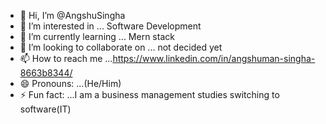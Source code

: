- 👋 Hi, I’m @AngshuSingha
- 👀 I’m interested in ... Software Development
- 🌱 I’m currently learning ... Mern stack
- 💞️ I’m looking to collaborate on ... not decided yet
- 📫 How to reach me ...https://www.linkedin.com/in/angshuman-singha-8663b8344/
- 😄 Pronouns: ...(He/Him)
- ⚡ Fun fact: ...I am a business management studies switching to software(IT) 

<!---
AngshuSingha/AngshuSingha is a ✨ special ✨ repository because its `README.md` (this file) appears on your GitHub profile.
You can click the Preview link to take a look at your changes.
--->
